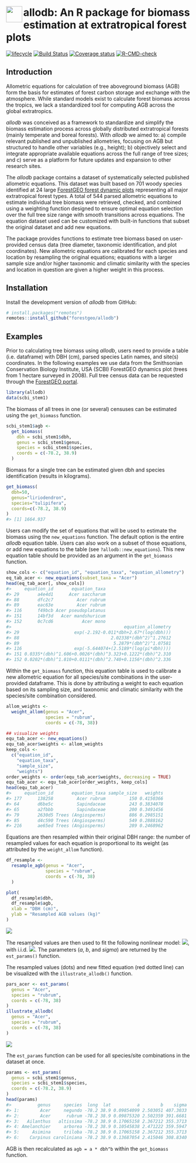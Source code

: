 
<!-- README.md is generated from README.Rmd. Please edit that file -->
# <img src="https://i.imgur.com/39pvr4n.png" align="left" height=44 /> allodb: An R package for biomass estimation at extratropical forest plots

<!-- badges: start -->
[![lifecycle](https://img.shields.io/badge/lifecycle-experimental-orange.svg)](https://lifecycle.r-lib.org/articles/stages.html)
[![Build Status](https://travis-ci.org/forestgeo/allodb.svg?branch=master)](https://travis-ci.org/forestgeo/allodb)
[![Coverage status](https://coveralls.io/repos/github/forestgeo/allodb/badge.svg)](https://coveralls.io/github/forestgeo/allodb)
[![R-CMD-check](https://github.com/forestgeo/allodb/workflows/R-CMD-check/badge.svg)](https://github.com/forestgeo/allodb/actions)
<!-- badges: end -->

## Introduction

Allometric equations for calculation of tree aboveground biomass (AGB) form the basis for estimates of forest carbon storage and exchange with the atmosphere. While standard models exist to calculate forest biomass across the tropics, we lack a standardized tool for computing AGB across the global extratropics.

*allodb* was conceived as a framework to standardize and simplify the biomass estimation process across globally distributed extratropical forests (mainly temperate and boreal forests). With *allodb* we aimed to: a) compile relevant published and unpublished allometries, focusing on AGB but structured to handle other variables (e.g., height); b) objectively select and integrate appropriate available equations across the full range of tree sizes; and c) serve as a platform for future updates and expansion to other research sites.

The *allodb* package contains a dataset of systematically selected published allometric equations. This dataset was built based on 701 woody species identified at 24 large [ForestGEO forest dynamic plots](https://forestgeo.si.edu/) representing all major extratropical forest types. A total of 544 parsed allometric equations to estimate individual tree biomass were retrieved, checked, and combined using a weighting function designed to ensure optimal equation selection over the full tree size range with smooth transitions across equations. The equation dataset used can be customized with built-in functions that subset the original dataset and add new equations.

The package provides functions to estimate tree biomass based on user-provided census data (tree diameter, taxonomic identification, and plot coordinates). New allometric equations are calibrated for each species and location by resampling the original equations; equations with a larger sample size and/or higher taxonomic and climatic similarity with the species and location in question are given a higher weight in this process.

## Installation

Install the development version of *allodb* from GitHub:

``` r
# install.packages("remotes")
remotes::install_github("forestgeo/allodb")
```

## Examples

Prior to calculating tree biomass using *allodb*, users need to provide a table (i.e. dataframe) with DBH (cm), parsed species Latin names, and site(s) coordinates. In the following examples we use data from the Smithsonian Conservation Biology Institute, USA (SCBI) ForestGEO dynamics plot (trees from 1 hectare surveyed in 2008). Full tree census data can be requested through the [ForestGEO portal](https://forestgeo.si.edu/explore-data).

``` r
library(allodb)
data(scbi_stem1)
```

The biomass of all trees in one (or several) censuses can be estimated using the `get_biomass` function.

``` r
scbi_stem1$agb <-
  get_biomass(
    dbh = scbi_stem1$dbh,
    genus = scbi_stem1$genus,
    species = scbi_stem1$species,
    coords = c(-78.2, 38.9)
  )
```

Biomass for a single tree can be estimated given dbh and species identification (results in kilograms).

``` r
get_biomass(
  dbh=50, 
  genus="liriodendron", 
  species="tulipifera", 
  coords=c(-78.2, 38.9)
)
#> [1] 1664.937
```

Users can modify the set of equations that will be used to estimate the biomass using the `new_equations` function. The default option is the entire *allodb* equation table. Users can also work on a subset of those equations, or add new equations to the table (see `?allodb::new_equations`). This new equation table should be provided as an argument in the `get_biomass` function.

``` r
show_cols <- c("equation_id", "equation_taxa", "equation_allometry")
eq_tab_acer <- new_equations(subset_taxa = "Acer")
head(eq_tab_acer[, show_cols])
#>     equation_id       equation_taxa
#> 29       a4e4d1      Acer saccharum
#> 88       dfc2c7         Acer rubrum
#> 89       eac63e         Acer rubrum
#> 116      f49bcb Acer pseudoplatanus
#> 151      14bf3d   Acer mandshuricum
#> 152      0c7cd6           Acer mono
#>                                           equation_allometry
#> 29                     exp(-2.192-0.011*dbh+2.67*(log(dbh)))
#> 88                                   2.02338*(dbh^2)^1.27612
#> 89                                    5.2879*(dbh^2)^1.07581
#> 116                    exp(-5.644074+(2.5189*(log(pi*dbh))))
#> 151 0.0335*(dbh)^1.606+0.0026*(dbh)^3.323+0.1222*(dbh)^2.310
#> 152 0.0202*(dbh)^1.810+0.0111*(dbh)^2.740+0.1156*(dbh)^2.336
```

Within the `get_biomass` function, this equation table is used to calibrate a new allometric equation for all species/site combinations in the user-provided dataframe. This is done by attributing a weight to each equation based on its sampling size, and taxonomic and climatic similarity with the species/site combination considered.

``` r
allom_weights <-
  weight_allom(genus = "Acer",
               species = "rubrum",
               coords = c(-78, 38))

## visualize weights
equ_tab_acer <- new_equations()
equ_tab_acer$weights <- allom_weights
keep_cols <-
  c("equation_id",
    "equation_taxa",
    "sample_size",
    "weights")
order_weights <- order(equ_tab_acer$weights, decreasing = TRUE)
equ_tab_acer <- equ_tab_acer[order_weights, keep_cols]
head(equ_tab_acer)
#>     equation_id       equation_taxa sample_size   weights
#> 177      138258         Acer rubrum         150 0.4150366
#> 64       d6be5c         Sapindaceae         243 0.3834078
#> 65       a2fbbb         Sapindaceae         200 0.3491456
#> 79       2630d5 Trees (Angiosperms)         886 0.2985151
#> 85       d4c590 Trees (Angiosperms)         549 0.2888162
#> 216      ae65ed Trees (Angiosperms)         289 0.2468962
```

Equations are then resampled within their original DBH range: the number of resampled values for each equation is proportional to its weight (as attributed by the `weight_allom` function).

``` r
df_resample <-
  resample_agb(genus = "Acer",
               species = "rubrum",
               coords = c(-78, 38)
  )

plot(
  df_resample$dbh,
  df_resample$agb,
  xlab = "DBH (cm)",
  ylab = "Resampled AGB values (kg)"
)
```

![](docs/figures/resample-acer-1.png)

The resampled values are then used to fit the following nonlinear model: <img src="https://render.githubusercontent.com/render/math?math=AGB = a * dbh ^ b %2B e">, with i.i.d. <img src="https://render.githubusercontent.com/render/math?math=e ~N(0, sigma^2)">. The parameters (*a*, *b*, and *sigma*) are returned by the `est_params()` function.

The resampled values (dots) and new fitted equation (red dotted line) can be visualized with the `illustrate_allodb()` function.

``` r
pars_acer <- est_params(
  genus = "Acer",
  species = "rubrum",
  coords = c(-78, 38)
)
illustrate_allodb(
  genus = "Acer",
  species = "rubrum",
  coords = c(-78, 38)
)
```

![](docs/figures/est-params-acer-1.png)

The `est_params` function can be used for all species/site combinations in the dataset at once.

``` r
params <- est_params(
  genus = scbi_stem1$genus,
  species = scbi_stem1$species,
  coords = c(-78.2, 38.9)
)
head(params)
#>          genus     species  long  lat          a        b    sigma
#> 1:        Acer     negundo -78.2 38.9 0.09854099 2.503051 407.3033
#> 2:        Acer      rubrum -78.2 38.9 0.09875320 2.502359 391.6681
#> 3:   Ailanthus   altissima -78.2 38.9 0.17065158 2.367212 355.3713
#> 4: Amelanchier     arborea -78.2 38.9 0.10545838 2.471222 359.5947
#> 5:     Asimina     triloba -78.2 38.9 0.17065158 2.367212 355.3713
#> 6:    Carpinus caroliniana -78.2 38.9 0.13687054 2.415046 308.8340
```

AGB is then recalculated as `agb = a * dbh^b` within the `get_biomass` function.
